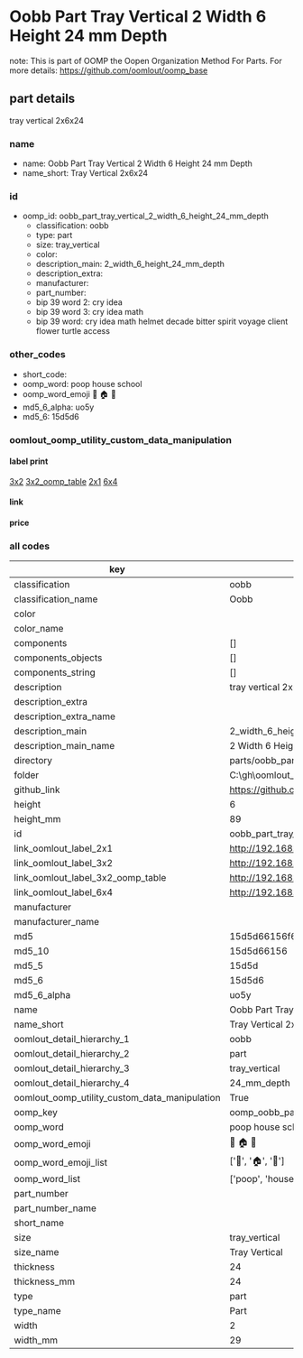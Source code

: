 # Oobb Part Tray Vertical 2 Width 6 Height 24 mm Depth  

note: This is part of OOMP the Oopen Organization Method For Parts. For more details: https://github.com/oomlout/oomp_base

##  part details
  



tray vertical 2x6x24



### name
* name: Oobb Part Tray Vertical 2 Width 6 Height 24 mm Depth
* name_short: Tray Vertical 2x6x24 
### id
* oomp_id: oobb_part_tray_vertical_2_width_6_height_24_mm_depth
  * classification: oobb
  * type: part
  * size: tray_vertical
  * color: 
  * description_main: 2_width_6_height_24_mm_depth
  * description_extra: 
  * manufacturer: 
  * part_number: 
  * bip 39 word 2: cry idea
  * bip 39 word 3: cry idea math
  * bip 39 word: cry idea math helmet decade bitter spirit voyage client flower turtle access

### other_codes
* short_code: 
* oomp_word: poop house school
* oomp_word_emoji :poop: :house: :school:
* md5_6_alpha: uo5y
* md5_6: 15d5d6






### oomlout_oomp_utility_custom_data_manipulation
#### label print
[3x2](http://192.168.1.245:1112/?label=oomp%20uo5y)
[3x2_oomp_table](http://192.168.1.108:1112/?label=oomp%20uo5y)
[2x1](http://192.168.1.242:1112/?label=oomp%20uo5y)
[6x4](http://192.168.1.55:1112/?label=oomp%20uo5y)    

#### link

                              

#### price







### all codes 
| key | value |  
| --- | --- |  
| classification | oobb |  
| classification_name | Oobb |  
| color |  |  
| color_name |  |  
| components | [] |  
| components_objects | [] |  
| components_string | [] |  
| description | tray vertical 2x6x24 |  
| description_extra |  |  
| description_extra_name |  |  
| description_main | 2_width_6_height_24_mm_depth |  
| description_main_name | 2 Width 6 Height 24 mm Depth |  
| directory | parts/oobb_part_tray_vertical_2_width_6_height_24_mm_depth |  
| folder | C:\gh\oomlout_oobb_version_4_generated_parts\parts\oobb_part_tray_vertical_2_width_6_height_24_mm_depth |  
| github_link | https://github.com/oomlout/oomlout_oomp_part_src/tree/main/parts/oobb_part_tray_vertical_2_width_6_height_24_mm_depth |  
| height | 6 |  
| height_mm | 89 |  
| id | oobb_part_tray_vertical_2_width_6_height_24_mm_depth |  
| link_oomlout_label_2x1 | http://192.168.1.242:1112/?label=oomp%20uo5y |  
| link_oomlout_label_3x2 | http://192.168.1.245:1112/?label=oomp%20uo5y |  
| link_oomlout_label_3x2_oomp_table | http://192.168.1.108:1112/?label=oomp%20uo5y |  
| link_oomlout_label_6x4 | http://192.168.1.55:1112/?label=oomp%20uo5y |  
| manufacturer |  |  
| manufacturer_name |  |  
| md5 | 15d5d66156f61a405b1c46af121c19a9 |  
| md5_10 | 15d5d66156 |  
| md5_5 | 15d5d |  
| md5_6 | 15d5d6 |  
| md5_6_alpha | uo5y |  
| name | Oobb Part Tray Vertical 2 Width 6 Height 24 mm Depth |  
| name_short | Tray Vertical 2x6x24  |  
| oomlout_detail_hierarchy_1 | oobb |  
| oomlout_detail_hierarchy_2 | part |  
| oomlout_detail_hierarchy_3 | tray_vertical |  
| oomlout_detail_hierarchy_4 | 24_mm_depth |  
| oomlout_oomp_utility_custom_data_manipulation | True |  
| oomp_key | oomp_oobb_part_tray_vertical_2_width_6_height_24_mm_depth |  
| oomp_word | poop house school |  
| oomp_word_emoji | :poop: :house: :school: |  
| oomp_word_emoji_list | [':poop:', ':house:', ':school:'] |  
| oomp_word_list | ['poop', 'house', 'school'] |  
| part_number |  |  
| part_number_name |  |  
| short_name |  |  
| size | tray_vertical |  
| size_name | Tray Vertical |  
| thickness | 24 |  
| thickness_mm | 24 |  
| type | part |  
| type_name | Part |  
| width | 2 |  
| width_mm | 29 |  
